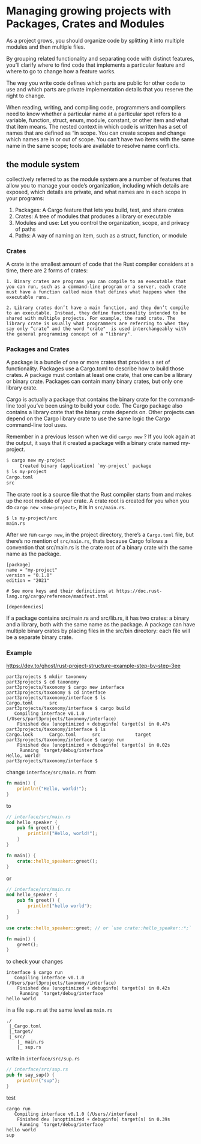 # Managing growing projects with Packages, Crates and Modules

As a project grows, you should organize code by splitting it into multiple modules and then multiple files.

By grouping related functionality and separating code with distinct features, you’ll clarify where to find code that implements a particular feature and where to go to change how a feature works.

The way you write code defines which parts are public for other code to use and which parts are private implementation details that you reserve the right to change.

When reading, writing, and compiling code, programmers and compilers need to know whether a particular name at a particular spot refers to a variable, function, struct, enum, module, constant, or other item and what that item means.
The nested context in which code is written has a set of names that are defined as “in scope. You can create scopes and change which names are in or out of scope. You can’t have two items with the same name in the same scope; tools are available to resolve name conflicts.

## the module system

collectively referred to as the module system are a number of features that allow you to manage your code’s organization, including which details are exposed, which details are private, and what names are in each scope in your programs:

1. Packages: A Cargo feature that lets you build, test, and share crates
2. Crates: A tree of modules that produces a library or executable
3. Modules and use: Let you control the organization, scope, and privacy of paths
4. Paths: A way of naming an item, such as a struct, function, or module

### Crates

A crate is the smallest amount of code that the Rust compiler considers at a time, there are 2 forms of crates:

    1. Binary crates are programs you can compile to an executable that you can run, such as a command-line program or a server, each crate must have a function called main that defines what happens when the executable runs.

    2. Library crates don’t have a main function, and they don’t compile to an executable. Instead, they define functionality intended to be shared with multiple projects. For example, the rand crate. The library crate is usually what programmers are referring to when they say only “crate” and the word "crate"  is used interchangeably with the general programming concept of a “library".


### Packages and Crates

A package is a bundle of one or more crates that provides a set of functionality. Packages use a Cargo.toml to describe how to build those crates. A package must contain at least one crate, that one can be a library or binary crate.  Packages can contain many binary crates, but only one library crate.

Cargo is actually a package that contains the binary crate for the command-line tool you’ve been using to build your code. The Cargo package also contains a library crate that the binary crate depends on. Other projects can depend on the Cargo library crate to use the same logic the Cargo command-line tool uses.

Remember in a previous lesson when we did `cargo new` ? If you look again at the output, it says that it created a package with a binary crate named my-project.

```rust
$ cargo new my-project
     Created binary (application) `my-project` package
$ ls my-project
Cargo.toml
src
```

 The crate root is a source file that the Rust compiler starts from and makes up the root module of your crate. A crate root is created for you when you do `cargo new <new-project>`, it is in `src/main.rs`.

 ```
 $ ls my-project/src
main.rs
 ```

 After we run `cargo new`, in the project directory, there’s a `Cargo.toml` file, but there’s no mention of `src/main.rs`, thats because Cargo follows a convention that src/main.rs is the crate root of a binary crate with the same name as the package.

 ```
 [package]
name = "my-project"
version = "0.1.0"
edition = "2021"

# See more keys and their definitions at https://doc.rust-lang.org/cargo/reference/manifest.html

[dependencies]
 ```

 If a package contains src/main.rs and src/lib.rs, it has two crates: a binary and a library, both with the same name as the package. A package can have multiple binary crates by placing files in the src/bin directory: each file will be a separate binary crate.

 ### Example

 https://dev.to/ghost/rust-project-structure-example-step-by-step-3ee 

```
part3projects $ mkdir taxonomy
part3projects $ cd taxonomy
part3projects/taxonomy $ cargo new interface
part3projects/taxonomy $ cd interface
part3projects/taxonomy/interface $ ls
Cargo.toml      src
part3projects/taxonomy/interface $ cargo build
   Compiling interface v0.1.0 (/Users/part3projects/taxonomy/interface)
    Finished dev [unoptimized + debuginfo] target(s) in 0.47s
part3projects/taxonomy/interface $ ls
Cargo.lock      Cargo.toml      src             target
part3projects/taxonomy/interface $ cargo run
    Finished dev [unoptimized + debuginfo] target(s) in 0.02s
     Running `target/debug/interface`
Hello, world!
part3projects/taxonomy/interface $ 
```

change `interface/src/main.rs` from 

```rust
fn main() {
    println!("Hello, world!");
}
```
to 
```rust
// interface/src/main.rs
mod hello_speaker {
    pub fn greet() {
        println!("Hello, world!");
    }
}

fn main() {
    crate::hello_speaker::greet();
}
```
or 
```rust
// interface/src/main.rs
mod hello_speaker {
    pub fn greet() {
        println!("hello world");
    }
}

use crate::hello_speaker::greet; // or `use crate::hello_speaker::*;` 

fn main() {
    greet();
}
```
to check your changes
```
interface $ cargo run
   Compiling interface v0.1.0 (/Users/part3projects/taxonomy/interface)
    Finished dev [unoptimized + debuginfo] target(s) in 0.42s
     Running `target/debug/interface`
hello world
```
in a file `sup.rs` at the same level as `main.rs` 
```
./
 |_Cargo.toml
 |_target/
 |_src/
    |_ main.rs
    |_ sup.rs
```
write in `interface/src/sup.rs`
```rust
// interface/src/sup.rs
pub fn say_sup() {
    println!("sup");
}
```
test
```
cargo run
   Compiling interface v0.1.0 (/Users//interface)
    Finished dev [unoptimized + debuginfo] target(s) in 0.39s
     Running `target/debug/interface`
hello world
sup
```







